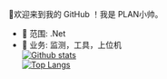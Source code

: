 
👋欢迎来到我的 GitHub ！我是 PLAN小帅。  
- 🔭 范围: .Net  
- 🌱 业务: 监测，工具，上位机  
 [![Github stats](https://github-readme-stats.vercel.app/api?username=xstplan&show_icons=true&include_all_commits=true)](https://github.com/xstplan/github-readme-stats)  
 [![Top Langs](https://github-readme-stats.vercel.app/api/top-langs/?username=xstplan)](https://github.com/xstplan/github-readme-stats)


<!--
**xstplan/xstplan** is a ✨ _special_ ✨ repository because its `README.md` (this file) appears on your GitHub profile.
![ReadMe Card](https://github-readme-stats.vercel.app/api/pin/?username=xstplan&repo=SatisfactoryModManagerCN)
Here are some ideas to get you started:

- 🔭 I’m currently working on ...
- 🌱 I’m currently learning ...
- 👯 I’m looking to collaborate on ...
- 🤔 I’m looking for help with ...
- 💬 Ask me about ...
- 📫 How to reach me: ...
- 😄 Pronouns: ...
- ⚡ Fun fact: ...
-->
